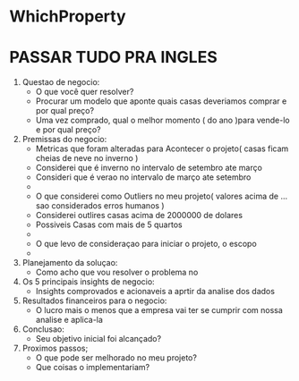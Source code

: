 # WhichProperty
# PASSAR TUDO PRA INGLES
1. Questao de negocio:
    - O que você quer resolver?
    - Procurar um modelo que aponte quais casas deveriamos comprar e por qual preço?
    - Uma vez comprado, qual o melhor momento ( do ano )para vende-lo e por qual preço?
2. Premissas do negocio:
    - Metricas que foram alteradas para Acontecer o projeto( casas ficam cheias de neve no inverno )
    - Considerei que é inverno no intervalo de setembro ate março 
    - Consideri que é verao no intervalo de março ate setembro
    - 
    - O que considerei como Outliers no meu projeto( valores acima de ... sao considerados erros humanos )
    - Considerei outlires casas acima de 2000000 de dolares
    - Possiveis Casas com mais de 5 quartos
    - 
    - O que levo de consideraçao para iniciar o projeto, o escopo
    - 
3. Planejamento da soluçao:
    - Como acho que vou resolver o problema no 
4. Os 5 principais insights de negocio:
    - Insights comprovados e acionaveis a aprtir da analise dos dados
5. Resultados financeiros para o negocio:
    - O lucro mais o menos que a empresa vai ter se cumprir com nossa analise e aplica-la
6. Conclusao:
    - Seu objetivo inicial foi alcançado?
7. Proximos passos;
    - O que pode ser melhorado no meu projeto?
    - Que coisas o implementariam?

